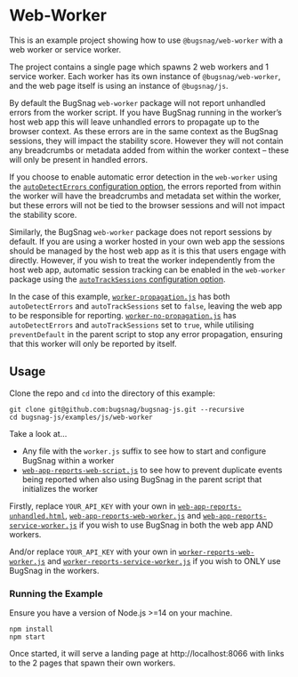 # Web-Worker

This is an example project showing how to use `@bugsnag/web-worker` with a web worker or service worker.

The project contains a single page which spawns 2 web workers and 1 service worker. Each worker has its own instance of `@bugsnag/web-worker`, and the web page itself is using an instance of `@bugsnag/js`. 

By default the BugSnag `web-worker` package will not report unhandled errors from the worker script. If you have BugSnag running in the worker’s host web app this will leave unhandled errors to propagate up to the browser context. As these errors are in the same context as the BugSnag sessions, they will impact the stability score. However they will not contain any breadcrumbs or metadata added from within the worker context – these will only be present in handled errors.

If you choose to enable automatic error detection in the `web-worker` using the [`autoDetectErrors` configuration option](https://docs.bugsnag.com/platforms/javascript/configuration-options/#autodetecterrors), the errors reported from within the worker will have the breadcrumbs and metadata set within the worker, but these errors will not be tied to the browser sessions and will not impact the stability score.

Similarly, the BugSnag `web-worker` package does not report sessions by default. If you are using a worker hosted in your own web app the sessions should be managed by the host web app as it is this that users engage with directly. However, if you wish to treat the worker independently from the host web app, automatic session tracking can be enabled in the `web-worker` package using the [`autoTrackSessions` configuration option](https://docs.bugsnag.com/platforms/javascript/configuration-options/#autotracksessions).

In the case of this example, [`worker-propagation.js`](worker-propagation.js) has both `autoDetectErrors` and `autoTrackSessions` set to `false`, leaving the web app to be responsible for reporting. [`worker-no-propagation.js`](worker-no-propagation.js) has `autoDetectErrors` and `autoTrackSessions` set to `true`, while utilising `preventDefault` in the parent script to stop any error propagation, ensuring that this worker will only be reported by itself.

## Usage

Clone the repo and `cd` into the directory of this example:

```
git clone git@github.com:bugsnag/bugsnag-js.git --recursive
cd bugsnag-js/examples/js/web-worker
```

Take a look at…
- Any file with the `worker.js` suffix to see how to start and configure BugSnag within a worker
- [`web-app-reports-web-script.js`](web-app-reports-unhandled/web-app-reports-web-script.js) to see how to prevent duplicate events being reported when also using BugSnag in the parent script that initializes the worker

Firstly, replace `YOUR_API_KEY` with your own in [`web-app-reports-unhandled.html`](web-app-reports-unhandled/web-app-reports-unhandled.html), [`web-app-reports-web-worker.js`](web-app-reports-unhandled/web-app-reports-web-worker.js) and [`web-app-reports-service-worker.js`](web-app-reports-unhandled/web-app-reports-service-worker.js) if you wish to use BugSnag in both the web app AND workers.

And/or replace `YOUR_API_KEY` with your own in [`worker-reports-web-worker.js`](worker-reports-unhandled/worker-reports-web-worker.js) and [`worker-reports-service-worker.js`](worker-reports-unhandled/worker-reports-service-worker.js) if you wish to ONLY use BugSnag in the workers.

### Running the Example

Ensure you have a version of Node.js >=14 on your machine.

```
npm install
npm start
```

Once started, it will serve a landing page at http://localhost:8066 with links to the 2 pages that spawn their own workers.
